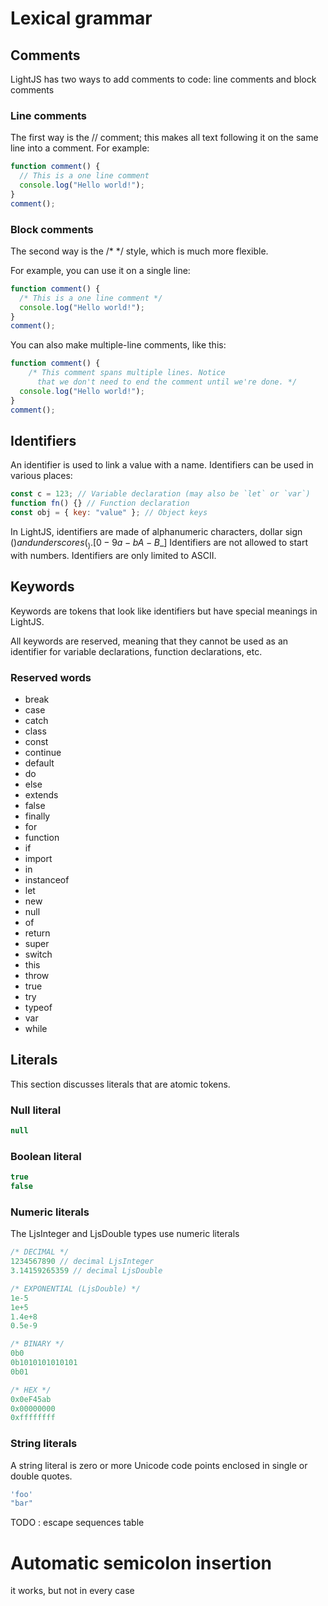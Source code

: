 # Lexical grammar

## Comments

LightJS has two ways to add comments to code: line comments and block comments

### Line comments

The first way is the // comment; this makes all text following it on the same line into a comment. For example:

```js
function comment() {
  // This is a one line comment
  console.log("Hello world!");
}
comment();
```

### Block comments

The second way is the /* */ style, which is much more flexible.

For example, you can use it on a single line:

```js
function comment() {
  /* This is a one line comment */
  console.log("Hello world!");
}
comment();
```

You can also make multiple-line comments, like this:

```js
function comment() {
    /* This comment spans multiple lines. Notice
      that we don't need to end the comment until we're done. */
  console.log("Hello world!");
}
comment();
```

## Identifiers

An identifier is used to link a value with a name. Identifiers can be used in various places:

```js
const c = 123; // Variable declaration (may also be `let` or `var`)
function fn() {} // Function declaration
const obj = { key: "value" }; // Object keys
```

In LightJS, identifiers are made of alphanumeric characters, dollar sign ($)  and
underscores (_). [0-9a-bA-B$_]
Identifiers are not allowed to start with numbers. 
Identifiers are only limited to ASCII.

## Keywords

Keywords are tokens that look like identifiers but have special meanings in LightJS.

All keywords are reserved, meaning that they cannot be used as an identifier for variable declarations, function declarations, etc.

### Reserved words

* break
* case
* catch
* class
* const
* continue
* default
* do
* else
* extends
* false
* finally
* for
* function
* if
* import
* in
* instanceof
* let
* new
* null
* of
* return
* super
* switch
* this
* throw
* true
* try
* typeof
* var
* while

## Literals

This section discusses literals that are atomic tokens.

### Null literal

```js
null
```

### Boolean literal


```js
true
false
```

### Numeric literals

The LjsInteger and LjsDouble types use numeric literals

```js
/* DECIMAL */
1234567890 // decimal LjsInteger
3.14159265359 // decimal LjsDouble

/* EXPONENTIAL (LjsDouble) */
1e-5
1e+5
1.4e+8
0.5e-9

/* BINARY */
0b0
0b1010101010101
0b01

/* HEX */
0x0eF45ab
0x00000000
0xffffffff
```

### String literals

A string literal is zero or more Unicode code points enclosed in single or double quotes.

```js
'foo'
"bar"
```

TODO : escape sequences table

# Automatic semicolon insertion

it works, but not in every case